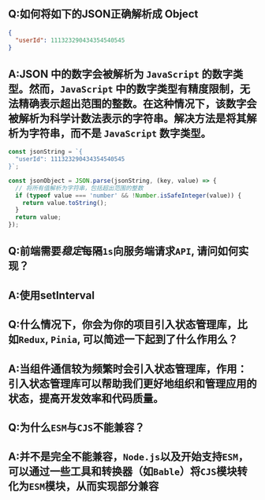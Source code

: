 ## Q:如何将如下的JSON正确解析成 Object
```json
{
  "userId": 111323290434354540545
}
```
## A:JSON 中的数字会被解析为 `JavaScript` 的数字类型。然而，`JavaScript` 中的数字类型有精度限制，无法精确表示超出范围的整数。在这种情况下，该数字会被解析为科学计数法表示的字符串。解决方法是将其解析为字符串，而不是 `JavaScript` 数字类型。

```javascript
const jsonString = `{
  "userId": 111323290434354540545
}`;

const jsonObject = JSON.parse(jsonString, (key, value) => {
  // 将所有值解析为字符串，包括超出范围的整数
  if (typeof value === 'number' && !Number.isSafeInteger(value)) {
    return value.toString();
  }
  return value;
});
```

## Q:前端需要*稳定*每隔`1s`向服务端请求`API`, 请问如何实现？

## A:使用setInterval

## Q:什么情况下，你会为你的项目引入状态管理库，比如`Redux`, `Pinia`, 可以简述一下起到了什么作用么？

## A:当组件通信较为频繁时会引入状态管理库，作用：引入状态管理库可以帮助我们更好地组织和管理应用的状态，提高开发效率和代码质量。

## Q:为什么`ESM`与`CJS`不能兼容？

## A:并不是完全不能兼容，`Node.js`以及开始支持`ESM`，可以通过一些工具和转换器（如`Bable`）将`CJS`模块转化为`ESM`模块，从而实现部分兼容


